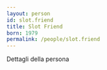 ```yaml
---
layout: person
id: slot.friend
title: Slot Friend
born: 1979
permalink: /people/slot.friend
---
```


Dettagli della persona 